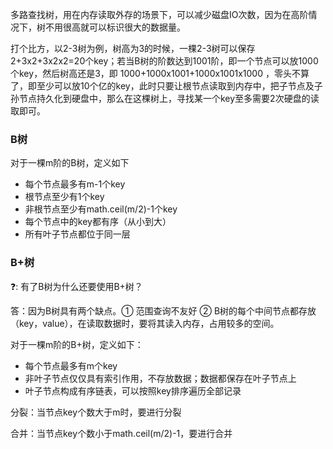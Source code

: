 多路查找树，用在内存读取外存的场景下，可以减少磁盘IO次数，因为在高阶情况下，树不用很高就可以标识很大的数据量。

打个比方，以2-3树为例，树高为3的时候，一棵2-3树可以保存2+3x2+3x2x2=20个key；若当B树的阶数达到1001阶，即一个节点可以放1000个key，然后树高还是3，即 1000+1000x1001+1000x1001x1000 ，零头不算了，即至少可以放10个亿的key，此时只要让根节点读取到内存中，把子节点及子孙节点持久化到硬盘中，那么在这棵树上，寻找某一个key至多需要2次硬盘的读取即可。

### B树

对于一棵m阶的B树，定义如下

- 每个节点最多有m-1个key
- 根节点至少有1个key
- 非根节点至少有math.ceil(m/2)-1个key
- 每个节点中的key都有序（从小到大）
- 所有叶子节点都位于同一层



### B+树

:question:: 有了B树为什么还要使用B+树？

答：因为B树具有两个缺点。① 范围查询不友好 ② B树的每个中间节点都存放（key，value），在读取数据时，要将其读入内存，占用较多的空间。



对于一棵m阶的B+树，定义如下：

- 每个节点最多有m个key
- 非叶子节点仅仅具有索引作用，不存放数据；数据都保存在叶子节点上
- 叶子节点构成有序链表，可以按照key排序遍历全部记录



分裂：当节点key个数大于m时，要进行分裂

合并：当节点key个数小于math.ceil(m/2)-1，要进行合并